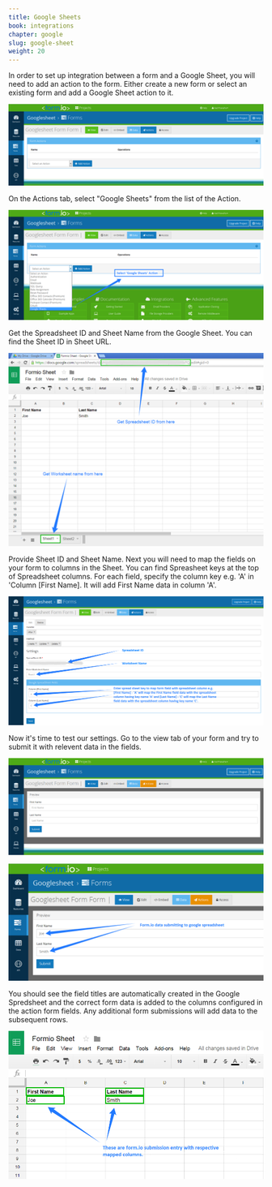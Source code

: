 ```yaml
---
title: Google Sheets
book: integrations
chapter: google
slug: google-sheet
weight: 20
---
```


In order to set up integration between a form and a Google Sheet, you will need to add an action to the form. Either create a new form or select an existing form and add a Google Sheet action to it.

![](/assets/img/googlesheet/googlesheet-actionform.png)

On the Actions tab, select "Google Sheets" from the list of the Action.

![](/assets/img/googlesheet/googlesheet-selectaction.png)

Get the Spreadsheet ID and Sheet Name from the Google Sheet. You can find the Sheet ID in Sheet URL.

![](/assets/img/googlesheet/googlesheet-spreadsheet.png)

Provide Sheet ID and Sheet Name. Next you will need to map the fields on your form to columns in the Sheet. You can find Spreasheet keys at the top of Spreadsheet columns. For each field, specify the column key e.g. 'A' in 'Column [First Name]. It will add First Name data in column 'A'.

![](/assets/img/googlesheet/googlesheet-actionmapping.png)

Now it's time to test our settings. Go to the view tab of your form and try to submit it with relevent data in the fields.

![](/assets/img/googlesheet/googlesheet-form.png)

![](/assets/img/googlesheet/googlesheet-formsubmit.png)

You should see the field titles are automatically created in the Google Spredsheet and the correct form data is added to the columns configured in the action form fields. Any additional form submissions will add data to the subsequent rows.

![](/assets/img/googlesheet/googlesheet-spreadsheetdata.png)
